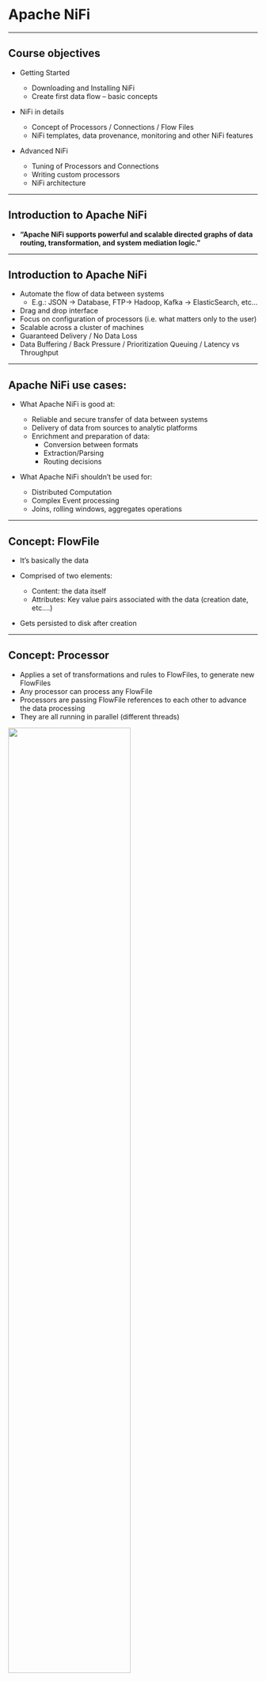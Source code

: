 # Apache NiFi

---

## Course objectives

* Getting Started
  - Downloading and Installing NiFi
  - Create first data flow – basic concepts

* NiFi in details
  - Concept of Processors / Connections / Flow Files 
  - NiFi templates, data provenance, monitoring and other NiFi features

* Advanced NiFi
  - Tuning of Processors and Connections
  - Writing custom processors
  - NiFi architecture

---

## Introduction to Apache NiFi

* **“Apache NiFi supports powerful and scalable directed graphs of data routing, transformation, and system mediation logic.”**


---

## Introduction to Apache NiFi


* Automate the flow of data between systems 
  - E.g.: JSON -> Database, FTP-> Hadoop, Kafka -> ElasticSearch, etc…
* Drag and drop interface
* Focus on configuration of processors (i.e. what matters only to the user)
* Scalable across a cluster of machines
* Guaranteed Delivery / No Data Loss 
* Data Buffering / Back Pressure / Prioritization Queuing / Latency vs Throughput


---

## Apache NiFi use cases:


* What Apache NiFi is good at:
  - Reliable and secure transfer of data between systems
  - Delivery of data from sources to analytic platforms
  - Enrichment and preparation of data:
    - Conversion between formats
    - Extraction/Parsing
    - Routing decisions

* What Apache NiFi shouldn’t be used for:
  - Distributed Computation
  - Complex Event processing
  - Joins, rolling windows, aggregates operations


---

## Concept: FlowFile

* It’s basically the data
* Comprised of two elements:
  - Content: the data itself
  - Attributes: Key value pairs associated with the data (creation date, etc.…)

* Gets persisted to disk after creation


---

## Concept: Processor

* Applies a set of transformations and rules to FlowFiles, to generate new FlowFiles
* Any processor can process any FlowFile
* Processors are passing FlowFile references to each other to advance the data processing
* They are all running in parallel (different threads)


<img src="../images/Concept-Processor.png"  style="width:70%;" /> <!-- {"left" : 0.44, "top" : 4.63, "height" : 1.51, "width" : 9.38} -->


---

## Concept: Connector

* It’s basically a queue of all the FlowFiles that are yet to be processed by Processor 2
* Defines rules about how FlowFiles are prioritized (which ones first, which ones not at all)
* Can define backpressure to avoid overflow in the system

<img src="../images/Concept-Connector.png"  style="width:70%;" /> <!-- {"left" : 0.77, "top" : 4.19, "height" : 2.88, "width" : 9.09} -->


---

## NiFi basics: FlowFile, Processor, Connector


<img src="../images/NiFi-basics.png"  style="width:70%;" /><!-- {"left" : 0.28, "top" : 2.43, "height" : 3.51, "width" : 9.68} -->

---

## NiFi: Processors
![](../images/01-categorization.png)

---

## Summary so far
* Getting Started
  - Downloading and Installing NiFi
  - Create first data flow – basic concepts
  - We created our basic flow
  - We added a processor
  - We added a connector
  - We added a connection
  - We picked up a file, generated more data, etc.

---

## Lab: Create your own processor
* Demo
* Create a processor lab

---

## Bundled and open source processors

* There is no official category for bundled processors
* But we are running a workshop to spark your creativity
* As we go, let us think of use cases for the processors

---

## DataTransformers 

* ReplaceText
  * Change a string of text to another string of text
  * US->USA
* JoltTransformText
  * JSON doc -> JSON doc
  
---

## Routing and mediation
Route on different things
if in my flowfile I have USA - goes to one processor, if I have Germany - goes to another processor


## Execute SQL
execute SQL on the database

---

## Attribute extraction
country field in your json
which country?
chain with routes on attributes

---

## System interaction
* Execute process
* Python process

---


## Data Ingestion

* GetFile
* GetFTP 
* GetHTTP 
* GetHDFS 
* ListenUDP 
* GetKafka…

---

## Sending Data: 
* PutFile, 
* PutFTP, 
* PutKafka, 
* PutEmail…
  * Your would have to create an email service for this

---

## Splitting and Aggregation
* SplitText,
  * 100 rows of text -> 100 FlowFiles
* SplitJson, 
  * Split JSON files into multiple FlowFiles
* SplitXml, 
* MergeContent…
  * For example, write a lot of content to disk

## HTTP 
* GetHTTP, 
* ListenHTTP, 
* PostHTTP
  * Microservice that receives HTTP requests 

---

## Summary of Categorization of processors

* Over 309 bundled processors
  - Data Transformation: ReplaceText, JoltTransformJSON…
  - Routing and Mediation: RouteOnAttribute, RouteOnContent, ControlRate…
  - Database Access: ExecuteSQL, ConvertJSONToSQL, PutSQL...
  - Attribute Extraction: EvaluateJsonPath, ExtractText, UpdateAttribute…
  - System Interaction: ExecuteProcess …
  - Data Ingestion: GetFile, GetFTP, GetHTTP, GetHDFS, ListenUDP, GetKafka…
  - Sending Data: PutFile, PutFTP, PutKafka, PutEmail…
  - Splitting and Aggregation: SplitText, SplitJson, SplitXml, MergeContent…
  - HTTP: GetHTTP, ListenHTTP, PostHTTP…
  - AWS: FetchS3Object, PutS3Object, PutSNS, GetSQS
  
---

## Lab
* Break up in teams
* Create a use case
* Implement the use case in NiFi
* Present the use case to the teams

---

## So far...
* We created our basic flow
  - We added a processor
  - We added a connector
  - We added a connection
  - We picked up a file, generated more data, etc.
  - But really, generating data easily is a problem
    - We need to be able to generate data in a way that is easy to understand and use


---

## Generate data lab

---

## NiFi: Templates

* Templates are a way to export your NiFi flow to other computers and to your colleagues
* They are also a way to try other people's work
* Here's how you get to Templates
  * Go to top right corner of the screen
  * Click on the three bars
  
---

## Template menu

![](../images/02-templates.png)

---

## Fresh install - no templates

![](../images/03-no-templates.png)

---

## Find some templates

![](../images/05-example-templates.png)

---

## CVS to JSON template

![](../images/06-cvs-to-json.png)

---

## Upload template

![](../images/08-upload-template.png)

---
## Here is the template

![](../images/09-template.png)

---

## Let us use the template: select it

![](../images/11-use-template.png)

---

## Let us use the template: use it

![](../images/12-use-template.png)

---

## Lab - import template

* Let us import the template
* First, the CVS to JSON template
* Now, let us go through this template and analyze it
* Then, import a template of your choice and present its analysis

---

## Process groups


![](../images/13-process-groups.png)

---

## Drag process group


![](../images/14.png)

---

## Use the SHIFT key

![](../images/15.png)


---

## Note number of components


![](../images/16.png)

---

## NiFi: FlowFile Topology


* A FlowFile has two components
  - Attributes:
    - These are the metadata from the FlowFile 
    - Contain information about the content: e.g. when was it created, where is it from, what data does it represent?
  - Content:
    - That’s the actual content of the FlowFile. e.g. it’s the actual content of a file you would read using GetFile

  - A processor can (either or both):
    - Update, add, or remove attributes
    - Change content











